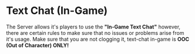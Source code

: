 # Text Chat (In-Game)

The Server allows it's players to use the **"In-Game Text Chat"** however, there are certain rules to make sure that no issues or problems arise from it's usage. Make sure that you are not clogging it, text-chat in-game is **OOC (Out of Character) ONLY!**
